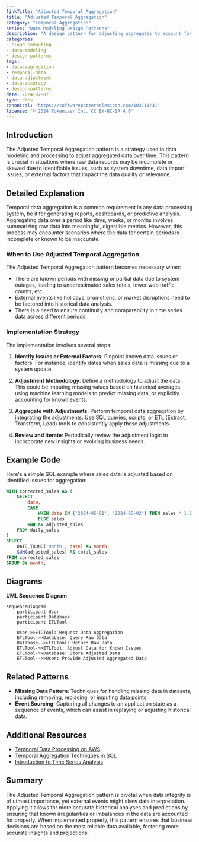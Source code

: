```yaml
---
linkTitle: "Adjusted Temporal Aggregation"
title: "Adjusted Temporal Aggregation"
category: "Temporal Aggregation"
series: "Data Modeling Design Patterns"
description: "A design pattern for adjusting aggregates to account for known data issues or external factors, such as adjusting sales totals for days when the system was offline."
categories:
- cloud-computing
- data-modeling
- design-patterns
tags:
- data-aggregation
- temporal-data
- data-adjustment
- data-accuracy
- design-patterns
date: 2024-07-07
type: docs
canonical: "https://softwarepatternslexicon.com/103/11/31"
license: "© 2024 Tokenizer Inc. CC BY-NC-SA 4.0"
---
```



## Introduction

The Adjusted Temporal Aggregation pattern is a strategy used in data modeling and processing to adjust aggregated data over time. This pattern is crucial in situations where raw data records may be incomplete or skewed due to identifiable issues, such as system downtime, data import issues, or external factors that impact the data quality or relevance.

## Detailed Explanation

Temporal data aggregation is a common requirement in any data processing system, be it for generating reports, dashboards, or predictive analysis. Aggregating data over a period like days, weeks, or months involves summarizing raw data into meaningful, digestible metrics. However, this process may encounter scenarios where the data for certain periods is incomplete or known to be inaccurate.

### When to Use Adjusted Temporal Aggregation

The Adjusted Temporal Aggregation pattern becomes necessary when:

- There are known periods with missing or partial data due to system outages, leading to underestimated sales totals, lower web traffic counts, etc.
- External events like holidays, promotions, or market disruptions need to be factored into historical data analysis.
- There is a need to ensure continuity and comparability in time series data across different periods.

### Implementation Strategy

The implementation involves several steps:

1. **Identify Issues or External Factors**: Pinpoint known data issues or factors. For instance, identify dates when sales data is missing due to a system update.

2. **Adjustment Methodology**: Define a methodology to adjust the data. This could be imputing missing values based on historical averages, using machine learning models to predict missing data, or explicitly accounting for known events.

3. **Aggregate with Adjustments**: Perform temporal data aggregation by integrating the adjustments. Use SQL queries, scripts, or ETL (Extract, Transform, Load) tools to consistently apply these adjustments.

4. **Review and Iterate**: Periodically review the adjustment logic to incorporate new insights or evolving business needs.

## Example Code

Here's a simple SQL example where sales data is adjusted based on identified issues for aggregation:

```sql
WITH corrected_sales AS (
    SELECT
        date,
        CASE 
            WHEN date IN ('2024-05-01', '2024-05-02') THEN sales * 1.2
            ELSE sales
        END AS adjusted_sales
    FROM daily_sales
)
SELECT
    DATE_TRUNC('month', date) AS month,
    SUM(adjusted_sales) AS total_sales
FROM corrected_sales
GROUP BY month;
```

## Diagrams

**UML Sequence Diagram**

```mermaid
sequenceDiagram
    participant User
    participant Database
    participant ETLTool

    User->>ETLTool: Request Data Aggregation
    ETLTool->>Database: Query Raw Data
    Database-->>ETLTool: Return Raw Data
    ETLTool->>ETLTool: Adjust Data for Known Issues
    ETLTool->>Database: Store Adjusted Data
    ETLTool-->>User: Provide Adjusted Aggregated Data
```

## Related Patterns

- **Missing Data Pattern**: Techniques for handling missing data in datasets, including removing, replacing, or imputing data points.
- **Event Sourcing**: Capturing all changes to an application state as a sequence of events, which can assist in replaying or adjusting historical data.

## Additional Resources

- [Temporal Data Processing on AWS](https://aws.amazon.com/big-data/datalakes-and-analytics/)
- [Temporal Aggregation Techniques in SQL](https://dev.mysql.com/doc/refman/8.0/en/date-and-time-functions.html)
- [Introduction to Time Series Analysis](https://otexts.com/fpp3/)

## Summary

The Adjusted Temporal Aggregation pattern is pivotal when data integrity is of utmost importance, yet external events might skew data interpretation. Applying it allows for more accurate historical analyses and predictions by ensuring that known irregularities or imbalances in the data are accounted for properly. When implemented properly, this pattern ensures that business decisions are based on the most reliable data available, fostering more accurate insights and projections.
